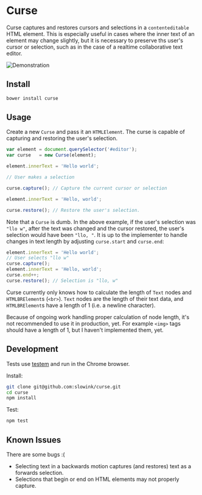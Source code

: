 # Curse

Curse captures and restores cursors and selections in a `contenteditable` HTML
element. This is especially useful in cases where the inner text of an element
may change slightly, but it is necessary to preserve ths user's cursor or
selection, such as in the case of a realtime collaborative text editor.

![Demonstration](http://cl.ly/image/1z0n0K0c1P2p/curse.mov.gif)

## Install

```sh
bower install curse
```

## Usage

Create a new `Curse` and pass it an `HTMLElement`. The curse is capable of
capturing and restoring the user's selection.

```javascript
var element = document.querySelector('#editor');
var curse   = new Curse(element);

element.innerText = 'Hello world';

// User makes a selection

curse.capture(); // Capture the current cursor or selection

element.innerText = 'Hello, world';

curse.restore(); // Restore the user's selection.
```

Note that a `Curse` is dumb. In the above example, if the user's selection was
`"llo w"`, after the text was changed and the cursor restored, the user's
selection would have been `"llo, "`. It is up to the implementer to handle
changes in text length by adjusting `curse.start` and `curse.end`:

```javascript
element.innerText = 'Hello world';
// User selects "llo w"
curse.capture();
element.innerText = 'Hello, world';
curse.end++;
curse.restore(); // Selection is "llo, w"
```

Curse currently only knows how to calculate the length of `Text` nodes and
`HTMLBRElement`s (`<br>`). `Text` nodes are the length of their text data, and
`HTMLBRElement`s have a length of 1 (i.e. a newline character).

Because of ongoing work handling proper calculation of node length, it's not
recommended to use it in production, yet. For example `<img>` tags should have
a length of 1, but I haven't implemented them, yet.

## Development

Tests use [testem](https://github.com/airportyh/testem) and run in the Chrome
browser.

Install:

```sh
git clone git@github.com:slowink/curse.git
cd curse
npm install
```

Test:

```sh
npm test
```

## Known Issues

There are some bugs :(

- Selecting text in a backwards motion captures (and restores) text as a
  forwards selection.
- Selections that begin or end on HTML elements may not properly capture.
